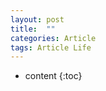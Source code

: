 ```yaml
---
layout: post
title:  ""
categories: Article
tags: Article Life
---
```


* content
{:toc}
















